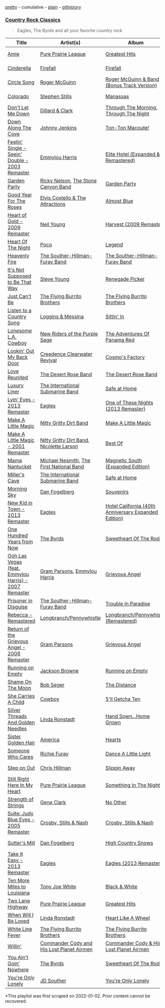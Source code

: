 [pretty](/playlists/pretty/37i9dQZF1DX4bf0P6HTTom.md) - cumulative - [plain](/playlists/plain/37i9dQZF1DX4bf0P6HTTom) - [githistory](https://github.githistory.xyz/mackorone/spotify-playlist-archive/blob/main/playlists/plain/37i9dQZF1DX4bf0P6HTTom)

### [Country Rock Classics](https://open.spotify.com/playlist/5FqY2By8EsJ5wHYuLunZDA)

> Eagles, The Byrds and all your favorite country rock

| Title | Artist(s) | Album | Length | Added | Removed |
|---|---|---|---|---|---|
| [Amie](https://open.spotify.com/track/1mqydO6xMtyTPa8yo1SdVr) | [Pure Prairie League](https://open.spotify.com/artist/1MXwwmS2JpmsHZhdMeOL2s) | [Greatest Hits](https://open.spotify.com/album/41AdLTdErVUwftvr1dUVAf) | 4:20 | 2020-08-05 |  |
| [Cinderella](https://open.spotify.com/track/6nwlPs3mgpHYUJJ0ETPIXP) | [Firefall](https://open.spotify.com/artist/1tfXh4XxILEuMU2qZupFn8) | [Firefall](https://open.spotify.com/album/4AFZXGTZBMj0T1H20laj7o) | 3:36 | 2020-08-05 |  |
| [Circle Song](https://open.spotify.com/track/0A1Mc9xBNpbOV5JPWVSxzd) | [Roger McGuinn](https://open.spotify.com/artist/3ExrAwcOqgGjt9kFRwdM76) | [Roger McGuinn & Band \(Bonus Track Version\)](https://open.spotify.com/album/4B18e2isBj5VRpU4kEhDpc) | 3:03 | 2020-08-05 |  |
| [Colorado](https://open.spotify.com/track/6VyuVYEJnZmlEQ5GT9LQvT) | [Stephen Stills](https://open.spotify.com/artist/4WlSvDKaq1PA2Nr7cCIPxX) | [Manassas](https://open.spotify.com/album/427BvOYZQRjTHODnreiZCo) | 2:52 | 2020-08-05 |  |
| [Don't Let Me Down](https://open.spotify.com/track/1PsDNPG1j7ySpFpxjHB5xb) | [Dillard & Clark](https://open.spotify.com/artist/3QcM2tU8CDY3LyzvwCj1CI) | [Through The Morning, Through The Night](https://open.spotify.com/album/4iClwik4oQvlJ9wFujkmiQ) | 3:52 | 2020-08-05 |  |
| [Down Along The Cove](https://open.spotify.com/track/2jigzHqXdUlpAlmSeaVSeU) | [Johnny Jenkins](https://open.spotify.com/artist/3ghDyCR4DJVjwfcjNHUD27) | [Ton\-Ton Macoute!](https://open.spotify.com/album/5PCm5Bvheyg4QeuF5lfkum) | 3:25 | 2020-08-05 |  |
| [Feelin' Single \- Seein' Double \- 2003 Remaster](https://open.spotify.com/track/65J216Pxb4JOdiYVFIpLx7) | [Emmylou Harris](https://open.spotify.com/artist/5s6TJEuHTr9GR894wc6VfP) | [Elite Hotel \(Expanded & Remastered\)](https://open.spotify.com/album/312OEZO2boUMqdNMuuip6h) | 2:26 | 2020-08-05 |  |
| [Garden Party](https://open.spotify.com/track/7J5tyfg3OYVNR97KH66ovw) | [Ricky Nelson](https://open.spotify.com/artist/73sSFVlM6pkweLXE8qw1OS), [The Stone Canyon Band](https://open.spotify.com/artist/4VPrTgtrZqcXCy5nGYKDAe) | [Garden Party](https://open.spotify.com/album/76BrDrAEcQhjvXehCVMpWv) | 3:49 | 2020-08-05 |  |
| [Good Year For The Roses](https://open.spotify.com/track/4RZCoFsZHw9XvDZdv2jtkK) | [Elvis Costello & The Attractions](https://open.spotify.com/artist/4qmHkMxr6pTWh5Zo74odpH) | [Almost Blue](https://open.spotify.com/album/6Y234kkXewBp0CjanUQW3w) | 3:08 | 2020-08-05 |  |
| [Heart of Gold \- 2009 Remaster](https://open.spotify.com/track/1Q1b8eVkUPGlpSArl8JAVw) | [Neil Young](https://open.spotify.com/artist/6v8FB84lnmJs434UJf2Mrm) | [Harvest \(2009 Remaster\)](https://open.spotify.com/album/2l3QxNo4QubBNmVKxLeum0) | 3:07 | 2020-08-05 | 2022-01-29 |
| [Heart Of The Night](https://open.spotify.com/track/6fNID7koTl1dZBCs6FmK4E) | [Poco](https://open.spotify.com/artist/0fyqyjD7pbaVzbu94ylWQR) | [Legend](https://open.spotify.com/album/5pC3jEw11eiVY5Vi9z1ooi) | 4:54 | 2020-08-05 |  |
| [Heavenly Fire](https://open.spotify.com/track/0y9TcqNyeAQQjo7fVAMEXl) | [The Souther\-Hillman\-Furay Band](https://open.spotify.com/artist/7hbzXJ5K6AqdPnbUcCL1hL) | [The Souther\-Hillman\-Furay Band](https://open.spotify.com/album/3Yub0dxn8MQ8ZJjXiAJt8c) | 3:46 | 2020-08-05 |  |
| [It's Not Supposed to Be That Way](https://open.spotify.com/track/4jNBYAK1mPmgM66wZEx6rr) | [Steve Young](https://open.spotify.com/artist/4JzwsGHb8ZN03C7JauWsWH) | [Renegade Picker](https://open.spotify.com/album/6ri0hV7jR1ETLP5zRH4RGk) | 3:41 | 2020-08-05 |  |
| [Just Can't Be](https://open.spotify.com/track/0Ov9Hh2ygoGCkwTXMRYRcp) | [The Flying Burrito Brothers](https://open.spotify.com/artist/0rESpKEusFHxhW59MIf7eM) | [The Flying Burrito Brothers](https://open.spotify.com/album/6lx6e9GACcsSRjoipxeWh1) | 4:58 | 2020-08-05 |  |
| [Listen to a Country Song](https://open.spotify.com/track/5YEgs7DjcGk9pYP6l0u85h) | [Loggins & Messina](https://open.spotify.com/artist/7emRV8AluG3d4e5T0DZiK9) | [Sittin' In](https://open.spotify.com/album/1EtuN2j0AKVwsiqrddMtco) | 2:49 | 2020-08-05 |  |
| [Lonesome L.A\. Cowboy](https://open.spotify.com/track/6vOV8fmbk16LYgL2CQ64ih) | [New Riders of the Purple Sage](https://open.spotify.com/artist/2D3v3HJ9k3UzehaewnT3QA) | [The Adventures Of Panama Red](https://open.spotify.com/album/1O9T5fjUzGfSa609GiDEJY) | 4:03 | 2020-08-05 |  |
| [Lookin' Out My Back Door](https://open.spotify.com/track/3RTUfvRgq3pYTf7XY0FIcS) | [Creedence Clearwater Revival](https://open.spotify.com/artist/3IYUhFvPQItj6xySrBmZkd) | [Cosmo's Factory](https://open.spotify.com/album/4GLxEXWI3JiRKp6H7bfTIK) | 2:32 | 2020-08-05 |  |
| [Love Reunited](https://open.spotify.com/track/59kLqy6RhRKWFWFgdFSB63) | [The Desert Rose Band](https://open.spotify.com/artist/19FK6WGl1TLyFNsXXqTz8u) | [The Desert Rose Band](https://open.spotify.com/album/4Web53QnajhmXAA6PXK5ih) | 2:57 | 2020-08-05 |  |
| [Luxury Liner](https://open.spotify.com/track/69WQgn5cXFhtwbDGBHOzxS) | [The International Submarine Band](https://open.spotify.com/artist/6i8kpDUSsrOOhPHfNYhMeF) | [Safe at Home](https://open.spotify.com/album/3FNy8Kp7h2WoUngSfCNpMM) | 2:55 | 2020-08-05 |  |
| [Lyin' Eyes \- 2013 Remaster](https://open.spotify.com/track/5lQKRR3MdJLtAwNBiT8Cq0) | [Eagles](https://open.spotify.com/artist/0ECwFtbIWEVNwjlrfc6xoL) | [One of These Nights \(2013 Remaster\)](https://open.spotify.com/album/0F77QekrNe8vVAjU2sepja) | 6:21 | 2020-08-05 |  |
| [Make A Little Magic](https://open.spotify.com/track/728MAA4aiTVtTxn0Z2k1cu) | [Nitty Gritty Dirt Band](https://open.spotify.com/artist/7y70dch6JuuuNnwlsOQvwW) | [Make A Little Magic](https://open.spotify.com/album/7hd0MbxF0wWBjiOdxEmrmu) | 3:57 | 2020-08-05 | 2022-02-06 |
| [Make A Little Magic \- 2001 Remaster](https://open.spotify.com/track/6bYroZcslsd84iw56ft2a6) | [Nitty Gritty Dirt Band](https://open.spotify.com/artist/7y70dch6JuuuNnwlsOQvwW), [Nicolette Larson](https://open.spotify.com/artist/0NCXrh1XOnHNp4mM0JUFJw) | [Best Of](https://open.spotify.com/album/53g97Xwkme1StWj2GC3BkG) | 3:55 | 2020-08-05 |  |
| [Mama Nantucket](https://open.spotify.com/track/3PqhliKIHScPgJgse7KHTq) | [Michael Nesmith](https://open.spotify.com/artist/5Tic1bWAbmRoLrqaJ5SxU2), [The First National Band](https://open.spotify.com/artist/08xBftDfAD7CMC51uxUuZF) | [Magnetic South \(Expanded Edition\)](https://open.spotify.com/album/2JdE6W8pxUtwNET1xI3OZ7) | 2:39 | 2020-08-05 |  |
| [Miller's Cave](https://open.spotify.com/track/7gsiUput4gYeAQZkOx7J8I) | [The International Submarine Band](https://open.spotify.com/artist/6i8kpDUSsrOOhPHfNYhMeF) | [Safe at Home](https://open.spotify.com/album/1CBHkPPiPzCrF6EVd6bFiv) | 2:49 | 2020-08-05 |  |
| [Morning Sky](https://open.spotify.com/track/0DrhNB3j0VKTBPoN2J5jbT) | [Dan Fogelberg](https://open.spotify.com/artist/0cA5Tg15TwARIRZeiNT1RO) | [Souvenirs](https://open.spotify.com/album/3rER5EzMnSZT75KT1UDHyq) | 2:49 | 2020-08-05 |  |
| [New Kid in Town \- 2013 Remaster](https://open.spotify.com/track/3T0HWZFYwE5iPXTIHJ1MMS) | [Eagles](https://open.spotify.com/artist/0ECwFtbIWEVNwjlrfc6xoL) | [Hotel California \(40th Anniversary Expanded Edition\)](https://open.spotify.com/album/5NMAdQPrKw5nutWnGEzfpn) | 5:04 | 2020-08-05 |  |
| [One Hundred Years from Now](https://open.spotify.com/track/7FeLo6k5fhgXyGTPaK6VLi) | [The Byrds](https://open.spotify.com/artist/1PCZpxHJz7WAMF8EEq8bfc) | [Sweetheart Of The Rodeo](https://open.spotify.com/album/02XyFDfvHfIwtqOC3o0PcK) | 2:40 | 2020-08-05 |  |
| [Ooh Las Vegas \(feat\. Emmylou Harris\) \- 2007 Remaster](https://open.spotify.com/track/7kJpAkJSFMCkM6T4plsRLd) | [Gram Parsons](https://open.spotify.com/artist/1KA3WXYMPLxomNuoE22LYd), [Emmylou Harris](https://open.spotify.com/artist/5s6TJEuHTr9GR894wc6VfP) | [Grievous Angel](https://open.spotify.com/album/6UQujMGmR5MbFsML9amCuN) | 3:32 | 2020-08-05 |  |
| [Prisoner in Disguise](https://open.spotify.com/track/5Ms8PC4YEHInOWrhj2QLw0) | [The Souther\-Hillman\-Furay Band](https://open.spotify.com/artist/7hbzXJ5K6AqdPnbUcCL1hL) | [Trouble In Paradise](https://open.spotify.com/album/2B7aFxei2UhSAHbPWLXJRr) | 4:51 | 2020-08-05 |  |
| [Rebecca \- Remastered](https://open.spotify.com/track/6JivFldqJ4qjT7kYhygGTl) | [Longbranch/Pennywhistle](https://open.spotify.com/artist/7bK26KSS2vRPxiT2UDeYSF) | [Longbranch/Pennywhistle \(Remastered\)](https://open.spotify.com/album/6z5JQxMPg26VbiNjK0ktjp) | 2:48 | 2020-08-05 |  |
| [Return of the Grievous Angel \- 2006 Remaster](https://open.spotify.com/track/7vOYp7KJ8gVmVbcatSVf9J) | [Gram Parsons](https://open.spotify.com/artist/1KA3WXYMPLxomNuoE22LYd) | [Grievous Angel](https://open.spotify.com/album/6UQujMGmR5MbFsML9amCuN) | 4:26 | 2020-08-05 |  |
| [Running on Empty](https://open.spotify.com/track/4MZEZz8MqVgvIMXU6AVP22) | [Jackson Browne](https://open.spotify.com/artist/5lkiCO9UQ8B23dZ1o0UV4m) | [Running on Empty](https://open.spotify.com/album/4VqLII6oqVpCj5HjwKKwX9) | 4:58 | 2020-08-05 |  |
| [Shame On The Moon](https://open.spotify.com/track/1Gxaks4MTbjMCAQ20rx4Iy) | [Bob Seger](https://open.spotify.com/artist/485uL27bPomh29R4JmQehQ) | [The Distance](https://open.spotify.com/album/0uaavZx8ako3Kb6GFpb1G1) | 4:55 | 2020-08-05 |  |
| [She Carries A Child](https://open.spotify.com/track/6WVEmSHko503L1Kb0H5OrI) | [Cowboy](https://open.spotify.com/artist/6s9gsFHF1kNgNbL7rpMydJ) | [5'll Getcha Ten](https://open.spotify.com/album/1aj1yHiy7gu8AqNsu97zij) | 3:47 | 2020-08-05 |  |
| [Silver Threads And Golden Needles](https://open.spotify.com/track/4FLUda3tCvPWBCvUeyiivd) | [Linda Ronstadt](https://open.spotify.com/artist/1sXbwvCQLGZnaH0Jp2HTVc) | [Hand Sown...Home Grown](https://open.spotify.com/album/3a7qArnirRgatBiSlc2k3W) | 2:21 | 2020-08-05 |  |
| [Sister Golden Hair](https://open.spotify.com/track/5VSAonaAPhhGn0G7hMYwWK) | [America](https://open.spotify.com/artist/35U9lQaRWSQISxQAB94Meo) | [Hearts](https://open.spotify.com/album/6Ef4yClroC8pMGktYOUd5n) | 3:19 | 2020-08-05 |  |
| [Someone Who Cares](https://open.spotify.com/track/2eSySlmf3c5114MaxAVaAS) | [Richie Furay](https://open.spotify.com/artist/2KpCZazKx8c2qBDtNXvmvf) | [Dance A Little Light](https://open.spotify.com/album/0TuDxWKVA21dJJtM14Ghfs) | 3:53 | 2020-08-05 |  |
| [Step on Out](https://open.spotify.com/track/5oAkG0zYaOmv9fHG7CvEBE) | [Chris Hillman](https://open.spotify.com/artist/70FybmH2MMz9fHewhnLvjs) | [Slippin Away](https://open.spotify.com/album/6p9yV1ZDhYDfvf6MSnw72Y) | 3:15 | 2020-08-05 |  |
| [Still Right Here In My Heart](https://open.spotify.com/track/5HZchgrpAreegk6UGs0zHr) | [Pure Prairie League](https://open.spotify.com/artist/1MXwwmS2JpmsHZhdMeOL2s) | [Something In The Night](https://open.spotify.com/album/1TqLFWSHFnAZq5I7Xg0tti) | 2:56 | 2020-08-05 |  |
| [Strength of Strings](https://open.spotify.com/track/2ipSt8BpEkSgvuvMhRx3FN) | [Gene Clark](https://open.spotify.com/artist/040Bv6cZTRh30LyyYVXgJX) | [No Other](https://open.spotify.com/album/5pCs9qZgw8VCzahyfAgiio) | 6:31 | 2020-08-05 |  |
| [Suite: Judy Blue Eyes \- 2005 Remaster](https://open.spotify.com/track/2PuUFT13yCzUOZun94WOXv) | [Crosby, Stills & Nash](https://open.spotify.com/artist/2pdvghEHZJtgSXZ7cvNLou) | [Crosby, Stills & Nash](https://open.spotify.com/album/6vUWpE8qciYHOhf7mgaGny) | 7:24 | 2020-08-05 |  |
| [Sutter's Mill](https://open.spotify.com/track/3fRwEtPmL2hFClf6Ph6l4O) | [Dan Fogelberg](https://open.spotify.com/artist/0cA5Tg15TwARIRZeiNT1RO) | [High Country Snows](https://open.spotify.com/album/04iFpIf2KbXuxpy6uRlTfO) | 6:31 | 2020-08-05 |  |
| [Take It Easy \- 2013 Remaster](https://open.spotify.com/track/4yugZvBYaoREkJKtbG08Qr) | [Eagles](https://open.spotify.com/artist/0ECwFtbIWEVNwjlrfc6xoL) | [Eagles \(2013 Remaster\)](https://open.spotify.com/album/51B7LbLWgYLKBVSpkan8Z7) | 3:31 | 2020-08-05 |  |
| [Ten More Miles to Louisiana](https://open.spotify.com/track/1E252QgKGNYBXfwaiXZtZy) | [Tony Joe White](https://open.spotify.com/artist/6QvgWa4x3Ij4tvBpFMo11P) | [Black & White](https://open.spotify.com/album/71upkCAZBdlRRxoSbG8wvQ) | 2:24 | 2020-08-05 |  |
| [Two Lane Highway](https://open.spotify.com/track/0tcq9tNIw5JHUywymB07OA) | [Pure Prairie League](https://open.spotify.com/artist/1MXwwmS2JpmsHZhdMeOL2s) | [Greatest Hits](https://open.spotify.com/album/41AdLTdErVUwftvr1dUVAf) | 4:06 | 2020-08-05 |  |
| [When Will I Be Loved](https://open.spotify.com/track/5jPPjNMIi1rD6BvQqxhJh5) | [Linda Ronstadt](https://open.spotify.com/artist/1sXbwvCQLGZnaH0Jp2HTVc) | [Heart Like A Wheel](https://open.spotify.com/album/7upKDUGJUjsvfIe6vuVB0b) | 2:04 | 2020-08-05 |  |
| [White Line Fever](https://open.spotify.com/track/5z3kHR2Gh892XGcYuln1Gf) | [The Flying Burrito Brothers](https://open.spotify.com/artist/0rESpKEusFHxhW59MIf7eM) | [The Flying Burrito Brothers](https://open.spotify.com/album/6lx6e9GACcsSRjoipxeWh1) | 3:16 | 2020-08-05 |  |
| [Willin'](https://open.spotify.com/track/10JSZpgIr0NZb3JqP0lT3K) | [Commander Cody and His Lost Planet Airmen](https://open.spotify.com/artist/4KtaHyqLFlKKb7aghnWBfE) | [Commander Cody & His Lost Planet Airmen](https://open.spotify.com/album/5M8Zfk4Gsf31MoGk3JXubL) | 3:38 | 2020-08-05 |  |
| [You Ain't Goin' Nowhere](https://open.spotify.com/track/6kPxXhjSvy8RsmZBAJUiFs) | [The Byrds](https://open.spotify.com/artist/1PCZpxHJz7WAMF8EEq8bfc) | [Sweetheart Of The Rodeo](https://open.spotify.com/album/02XyFDfvHfIwtqOC3o0PcK) | 2:33 | 2020-08-05 |  |
| [You're Only Lonely](https://open.spotify.com/track/0qzEkwri1hE0rgxVqdOBAf) | [JD Souther](https://open.spotify.com/artist/0I7UnRLIdCD310ZBgeuqh5) | [You're Only Lonely](https://open.spotify.com/album/1JoT6VQQ8H5CUtPLEYw7o0) | 3:48 | 2020-08-05 |  |

\*This playlist was first scraped on 2022-01-02. Prior content cannot be recovered.